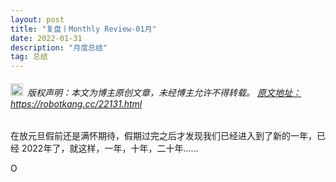 ```yaml
---
layout: post
title: "复盘丨Monthly Review-01月"
date: 2022-01-31 
description: "月度总结"
tag: 总结
---   
```


<h6><img src="https://robotkang-1257995526.cos.ap-chengdu.myqcloud.com/icon/copyright.png" alt="copyright" style="display:inline;margin-bottom: -5px;" width="20" height="20"> 版权声明：本文为博主原创文章，未经博主允许不得转载。
<a target="_blank" href="https://robotkang.cc/22131.html">原文地址：https://robotkang.cc/22131.html </a>
</h6>                           

在放元旦假前还是满怀期待，假期过完之后才发现我们已经进入到了新的一年，已经 2022年了，就这样，一年，十年，二十年......        

O          


